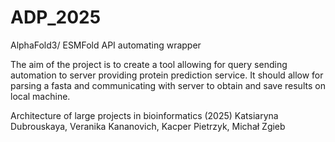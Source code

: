 # ADP_2025
AlphaFold3/ ESMFold API automating wrapper

The aim of the project is to create a tool allowing for query sending automation to server providing protein prediction service. It should allow for parsing a fasta and communicating with server to obtain and save results on local machine.

Architecture of large projects in bioinformatics (2025)
Katsiaryna Dubrouskaya, Veranika Kananovich, Kacper Pietrzyk, Michał Zgieb 
